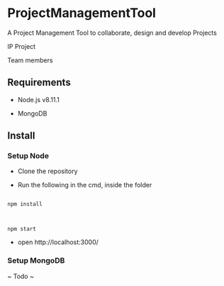 # ProjectManagementTool

A Project Management Tool to collaborate, design and develop Projects

IP Project 

Team members



## Requirements

* Node.js v8.11.1

* MongoDB



## Install



### Setup Node 

* Clone the repository

* Run the following in the cmd, inside the folder
```

npm install



npm start

```

* open http://localhost:3000/



### Setup MongoDB

~ Todo ~